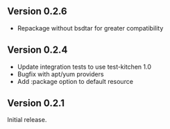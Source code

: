 ## Version 0.2.6
* Repackage without bsdtar for greater compatibility

## Version 0.2.4

* Update integration tests to use test-kitchen 1.0
* Bugfix with apt/yum providers
* Add :package option to default resource

## Version 0.2.1

Initial release.
